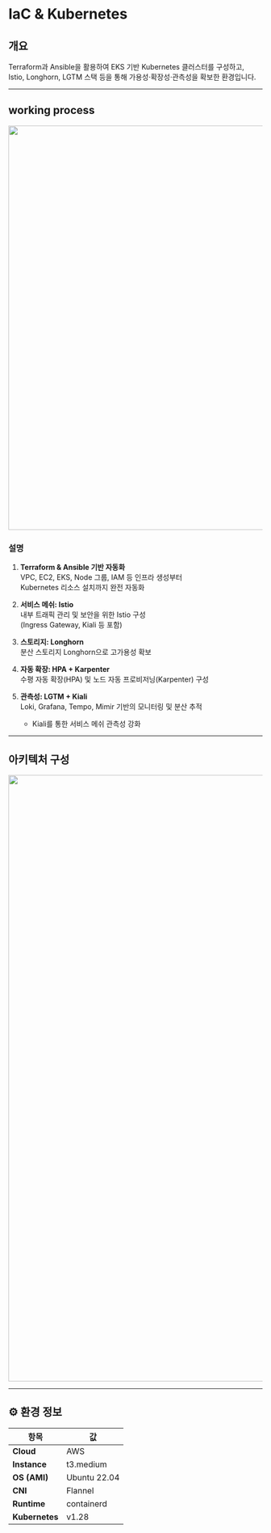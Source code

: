 # IaC & Kubernetes

## 개요
Terraform과 Ansible을 활용하여 EKS 기반 Kubernetes 클러스터를 구성하고,  
Istio, Longhorn, LGTM 스택 등을 통해 가용성·확장성·관측성을 확보한 환경입니다.

---

## working process

<img src="https://github.com/user-attachments/assets/e13f2643-7197-4f83-9311-94b2d73d3b77" width="800">

### 설명
1. **Terraform & Ansible 기반 자동화**  
   VPC, EC2, EKS, Node 그룹, IAM 등 인프라 생성부터  
   Kubernetes 리소스 설치까지 완전 자동화

2. **서비스 메쉬: Istio**  
   내부 트래픽 관리 및 보안을 위한 Istio 구성  
   (Ingress Gateway, Kiali 등 포함)

3. **스토리지: Longhorn**  
   분산 스토리지 Longhorn으로 고가용성 확보

4. **자동 확장: HPA + Karpenter**  
   수평 자동 확장(HPA) 및 노드 자동 프로비저닝(Karpenter) 구성

5. **관측성: LGTM + Kiali**  
   Loki, Grafana, Tempo, Mimir 기반의 모니터링 및 분산 추적  
   + Kiali를 통한 서비스 메쉬 관측성 강화

---

## 아키텍처 구성

<img src="https://github.com/user-attachments/assets/258e90b5-4db8-424e-adfb-413ece71c137" width="1200">

---

## ⚙️ 환경 정보

| 항목            | 값                 |
|-----------------|--------------------|
| **Cloud**       | AWS                |
| **Instance**    | t3.medium          |
| **OS (AMI)**    | Ubuntu 22.04       |
| **CNI**         | Flannel            |
| **Runtime**     | containerd         |
| **Kubernetes**  | v1.28              |
